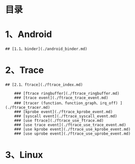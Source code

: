 # 目录

# 1、Android

    ## [1.1、binder](./android_binder.md)

# 2、Trace

    ## [2.1、ftrace](./ftrace_index.md)

        ### [ftrace ringbuffer](./ftrace_ringbuffer.md)
        ### [trace event](./ftrace_trace_event.md)
        ### [tracer (function、function_graph、irq_off) ](./ftrace_tracer.md)
        ### [kprobe event](./ftrace_kprobe_event.md)
        ### [syscall event](./ftrace_syscall_event.md)
        ### [use ftrace](./ftrace_use_ftrace.md)
        ### [use trace event](./ftrace_use_trace_event.md)
        ### [use kprobe event](./ftrace_use_kprobe_event.md)
        ### [use uprobe event](./ftrace_use_uprobe_event.md)

# 3、Linux